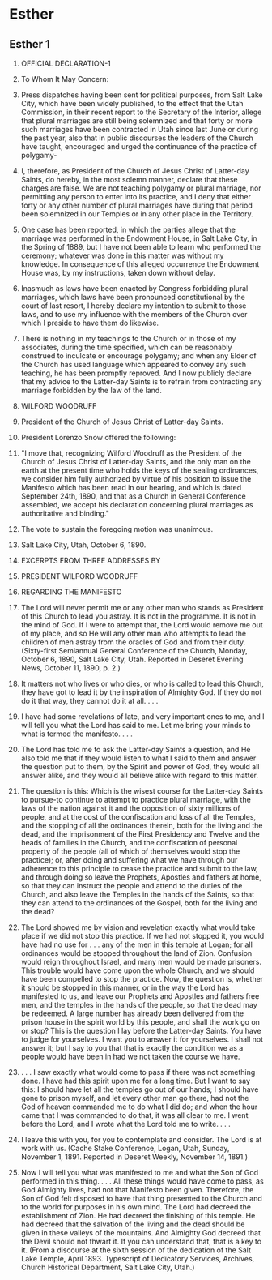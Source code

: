 # Esther

## Esther 1

1. OFFICIAL DECLARATION-1

2. To Whom It May Concern:

3. Press dispatches having been sent for political purposes, from Salt Lake City, which have been widely published, to the effect that the Utah Commission, in their recent report to the Secretary of the Interior, allege that plural marriages are still being solemnized and that forty or more such marriages have been contracted in Utah since last June or during the past year, also that in public discourses the leaders of the Church have taught, encouraged and urged the continuance of the practice of polygamy-

4. I, therefore, as President of the Church of Jesus Christ of Latter-day Saints, do hereby, in the most solemn manner, declare that these charges are false. We are not teaching polygamy or plural marriage, nor permitting any person to enter into its practice, and I deny that either forty or any other number of plural marriages have during that period been solemnized in our Temples or in any other place in the Territory.

5. One case has been reported, in which the parties allege that the marriage was performed in the Endowment House, in Salt Lake City, in the Spring of 1889, but I have not been able to learn who performed the ceremony; whatever was done in this matter was without my knowledge. In consequence of this alleged occurrence the Endowment House was, by my instructions, taken down without delay.

6. Inasmuch as laws have been enacted by Congress forbidding plural marriages, which laws have been pronounced constitutional by the court of last resort, I hereby declare my intention to submit to those laws, and to use my influence with the members of the Church over which I preside to have them do likewise.

7. There is nothing in my teachings to the Church or in those of my associates, during the time specified, which can be reasonably construed to inculcate or encourage polygamy; and when any Elder of the Church has used language which appeared to convey any such teaching, he has been promptly reproved. And I now publicly declare that my advice to the Latter-day Saints is to refrain from contracting any marriage forbidden by the law of the land.

8. WILFORD WOODRUFF

9. President of the Church of Jesus Christ of Latter-day Saints.

10. President Lorenzo Snow offered the following:

11. "I move that, recognizing Wilford Woodruff as the President of the Church of Jesus Christ of Latter-day Saints, and the only man on the earth at the present time who holds the keys of the sealing ordinances, we consider him fully authorized by virtue of his position to issue the Manifesto which has been read in our hearing, and which is dated September 24th, 1890, and that as a Church in General Conference assembled, we accept his declaration concerning plural marriages as authoritative and binding."

12. The vote to sustain the foregoing motion was unanimous.

13. Salt Lake City, Utah, October 6, 1890.

14. EXCERPTS FROM THREE ADDRESSES BY

15. PRESIDENT WILFORD WOODRUFF

16. REGARDING THE MANIFESTO

17. The Lord will never permit me or any other man who stands as President of this Church to lead you astray. It is not in the programme. It is not in the mind of God. If I were to attempt that, the Lord would remove me out of my place, and so He will any other man who attempts to lead the children of men astray from the oracles of God and from their duty. (Sixty-first Semiannual General Conference of the Church, Monday, October 6, 1890, Salt Lake City, Utah. Reported in Deseret Evening News, October 11, 1890, p. 2.)

18. It matters not who lives or who dies, or who is called to lead this Church, they have got to lead it by the inspiration of Almighty God. If they do not do it that way, they cannot do it at all. . . .

19. I have had some revelations of late, and very important ones to me, and I will tell you what the Lord has said to me. Let me bring your minds to what is termed the manifesto. . . .

20. The Lord has told me to ask the Latter-day Saints a question, and He also told me that if they would listen to what I said to them and answer the question put to them, by the Spirit and power of God, they would all answer alike, and they would all believe alike with regard to this matter.

21. The question is this: Which is the wisest course for the Latter-day Saints to pursue-to continue to attempt to practice plural marriage, with the laws of the nation against it and the opposition of sixty millions of people, and at the cost of the confiscation and loss of all the Temples, and the stopping of all the ordinances therein, both for the living and the dead, and the imprisonment of the First Presidency and Twelve and the heads of families in the Church, and the confiscation of personal property of the people (all of which of themselves would stop the practice); or, after doing and suffering what we have through our adherence to this principle to cease the practice and submit to the law, and through doing so leave the Prophets, Apostles and fathers at home, so that they can instruct the people and attend to the duties of the Church, and also leave the Temples in the hands of the Saints, so that they can attend to the ordinances of the Gospel, both for the living and the dead?

22. The Lord showed me by vision and revelation exactly what would take place if we did not stop this practice. If we had not stopped it, you would have had no use for . . . any of the men in this temple at Logan; for all ordinances would be stopped throughout the land of Zion. Confusion would reign throughout Israel, and many men would be made prisoners. This trouble would have come upon the whole Church, and we should have been compelled to stop the practice. Now, the question is, whether it should be stopped in this manner, or in the way the Lord has manifested to us, and leave our Prophets and Apostles and fathers free men, and the temples in the hands of the people, so that the dead may be redeemed. A large number has already been delivered from the prison house in the spirit world by this people, and shall the work go on or stop? This is the question I lay before the Latter-day Saints. You have to judge for yourselves. I want you to answer it for yourselves. I shall not answer it; but I say to you that that is exactly the condition we as a people would have been in had we not taken the course we have.

23. . . . I saw exactly what would come to pass if there was not something done. I have had this spirit upon me for a long time. But I want to say this: I should have let all the temples go out of our hands; I should have gone to prison myself, and let every other man go there, had not the God of heaven commanded me to do what I did do; and when the hour came that I was commanded to do that, it was all clear to me. I went before the Lord, and I wrote what the Lord told me to write. . . .

24. I leave this with you, for you to contemplate and consider. The Lord is at work with us. (Cache Stake Conference, Logan, Utah, Sunday, November 1, 1891. Reported in Deseret Weekly, November 14, 1891.)

25. Now I will tell you what was manifested to me and what the Son of God performed in this thing. . . . All these things would have come to pass, as God Almighty lives, had not that Manifesto been given. Therefore, the Son of God felt disposed to have that thing presented to the Church and to the world for purposes in his own mind. The Lord had decreed the establishment of Zion. He had decreed the finishing of this temple. He had decreed that the salvation of the living and the dead should be given in these valleys of the mountains. And Almighty God decreed that the Devil should not thwart it. If you can understand that, that is a key to it. (From a discourse at the sixth session of the dedication of the Salt Lake Temple, April 1893. Typescript of Dedicatory Services, Archives, Church Historical Department, Salt Lake City, Utah.)

